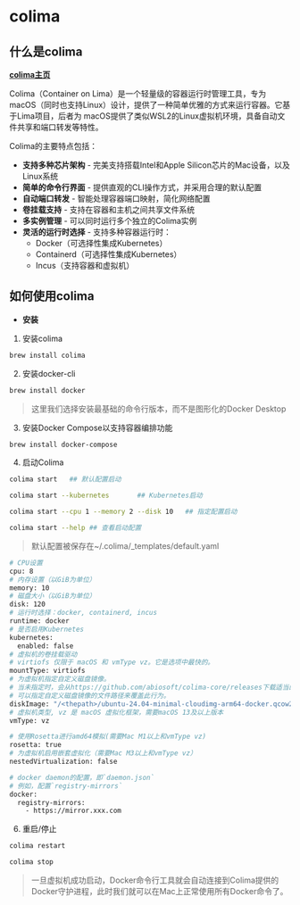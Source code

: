 # colima

## 什么是colima

[**colima主页**](https://github.com/abiosoft/colima)

Colima（Container on Lima）是一个轻量级的容器运行时管理工具，专为macOS（同时也支持Linux）设计，提供了一种简单优雅的方式来运行容器。它基于Lima项目，后者为
macOS提供了类似WSL2的Linux虚拟机环境，具备自动文件共享和端口转发等特性。

Colima的主要特点包括：

- **支持多种芯片架构** - 完美支持搭载Intel和Apple Silicon芯片的Mac设备，以及Linux系统
- **简单的命令行界面** - 提供直观的CLI操作方式，并采用合理的默认配置
- **自动端口转发** - 智能处理容器端口映射，简化网络配置
- **卷挂载支持** - 支持在容器和主机之间共享文件系统
- **多实例管理** - 可以同时运行多个独立的Colima实例
- **灵活的运行时选择** - 支持多种容器运行时：
    - Docker（可选择性集成Kubernetes）
    - Containerd（可选择性集成Kubernetes）
    - Incus（支持容器和虚拟机）

## 如何使用colima

- **安装**

1. 安装colima
```sh
brew install colima
```

2. 安装docker-cli
```sh
brew install docker
```
> 这里我们选择安装最基础的命令行版本，而不是图形化的Docker Desktop

3. 安装Docker Compose以支持容器编排功能
```sh
brew install docker-compose
```

4. 启动Colima

```sh
colima start   ## 默认配置启动

colima start --kubernetes       ## Kubernetes启动

colima start --cpu 1 --memory 2 --disk 10   ## 指定配置启动

colima start --help ## 查看启动配置
```

> 默认配置被保存在~/.colima/_templates/default.yaml
```sh
# CPU设置
cpu: 8
# 内存设置（以GiB为单位）
memory: 10
# 磁盘大小（以GiB为单位）
disk: 120
# 运行时选择：docker, containerd, incus
runtime: docker
# 是否启用Kubernetes
kubernetes:
  enabled: false
# 虚拟机的卷挂载驱动
# virtiofs 仅限于 macOS 和 vmType vz。它是选项中最快的。
mountType: virtiofs
# 为虚拟机指定自定义磁盘镜像。
# 当未指定时，会从https://github.com/abiosoft/colima-core/releases下载适当的磁盘镜像
# 可以指定自定义磁盘镜像的文件路径来覆盖此行为。
diskImage: "/<thepath>/ubuntu-24.04-minimal-cloudimg-arm64-docker.qcow2"
# 虚拟机类型, vz 是 macOS 虚拟化框架，需要macOS 13及以上版本
vmType: vz

# 使用Rosetta进行amd64模拟(需要Mac M1以上和vmType vz)
rosetta: true
# 为虚拟机启用嵌套虚拟化（需要Mac M3以上和vmType vz）
nestedVirtualization: false

# docker daemon的配置，即`daemon.json`
# 例如，配置`registry-mirrors`
docker:
  registry-mirrors: 
    - https://mirror.xxx.com
```

6. 重启/停止
```sh
colima restart

colima stop
```

> 一旦虚拟机成功启动，Docker命令行工具就会自动连接到Colima提供的Docker守护进程，此时我们就可以在Mac上正常使用所有Docker命令了。